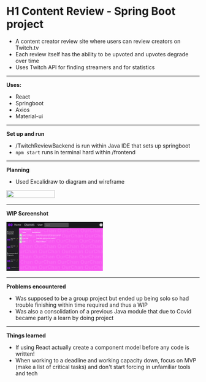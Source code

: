 # H1 Content Review - Spring Boot project

- A content creator review site where users can review creators on Twitch.tv
- Each review itself has the ability to be upvoted and upvotes degrade over time
- Uses Twitch API for finding streamers and for statistics

---

**Uses:**

- React
- Springboot
- Axios
- Material-ui

---

**Set up and run**

- /TwitchReviewBackend is run within Java IDE that sets up springboot
- `npm start` runs in terminal hard within /frontend 

---

**Planning**

- Used Excalidraw to diagram and wireframe

<img src="https://github.com/NodeToNowhere/Content-Review/blob/main/TwitchReview_Planning.png" width="50%" height="50%">

---
**WIP Screenshot**

<img src="https://github.com/NodeToNowhere/Content-Review/blob/main/WIP_Review.PNG" width="50%" height="50%">

---

**Problems encountered**

- Was supposed to be a group project but ended up being solo so had trouble finishing within time required and thus a WIP
- Was also a consolidation of a previous Java module that due to Covid became partly a learn by doing project

---

**Things learned**

- If using React actually create a component model before any code is written!
- When working to a deadline and working capacity down, focus on MVP (make a list of critical tasks) and don't start forcing in unfamiliar tools and tech

